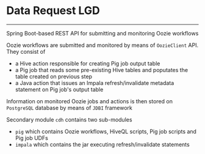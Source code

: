 # Data Request LGD

---

Spring Boot-based REST API for submitting and monitoring Oozie workflows

Oozie workflows are submitted and monitored by means of `OozieClient` API. They consist of

* a Hive action responsible for creating Pig job output table
* a Pig job that reads some pre-existing Hive tables and poputates the table created on previous step
* a Java action that issues an Impala refresh/invalidate metadata statement on Pig job's output table

Information on monitored Oozie jobs and actions is then stored on `PostgreSQL` database by means of `JDBI` framework 

Secondary module `cdh` contains two sub-modules

* `pig` which contains Oozie workflows, HiveQL scripts, Pig job scripts and Pig job UDFs
* `impala` which contains the jar executing refresh/invalidate statements
